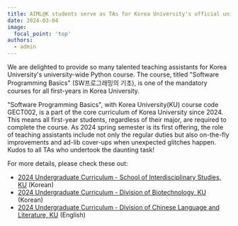 ```yaml
---
title: AIML@K students serve as TAs for Korea University's official university-wide Python course
date: 2024-03-04
image:
  focal_point: 'top'
authors:
  - admin
---
```


We are delighted to provide so many talented teaching assistants for Korea University's university-wide Python course. 
The course, titled "Software Programming Basics" (SW프로그래밍의 기초), is one of the mandatory courses for all first-years in Korea University.  

<!--more-->

"Software Programming Basics", with Korea University(KU) course code GECT002, is a part of the core curriculum of Korea University since 2024.
This means all first-year students, regardless of their major, are required to complete the course. 
As 2024 spring semester is its first offering, the role of teaching assistants include not only the regular duties but also on-the-fly improvements and ad-lib cover-ups when unexpected glitches happen. 
Kudos to all TAs who undertook the daunting task!

For more details, please check these out:

- [2024 Undergraduate Curriculum - School of Interdisciplinary Studies, KU](https://sis.korea.ac.kr/sis/plan/free2024.do) (Korean)
- [2024 Undergraduate Curriculum - Division of Biotechnology, KU](https://bio.korea.ac.kr/bio/curriculum.do) (Korean)
- [2024 Undergraduate Curriculum - Division of Chinese Language and Literature, KU](https://kuchinese.korea.edu/kuchinese_en/undergraduate/description.do) (English)
